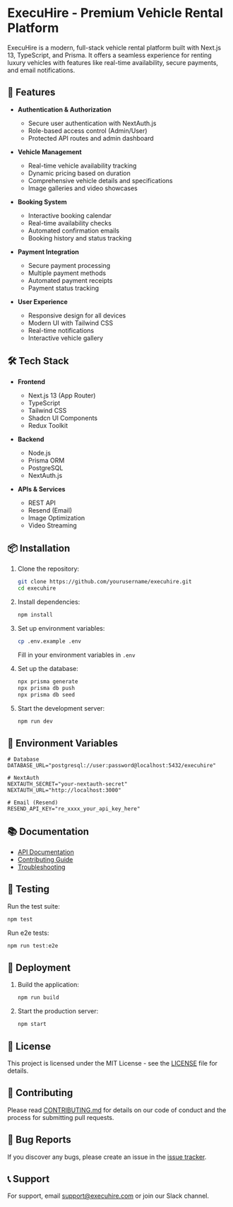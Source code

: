 # ExecuHire - Premium Vehicle Rental Platform

ExecuHire is a modern, full-stack vehicle rental platform built with Next.js 13, TypeScript, and Prisma. It offers a seamless experience for renting luxury vehicles with features like real-time availability, secure payments, and email notifications.

## 🚀 Features

- **Authentication & Authorization**
  - Secure user authentication with NextAuth.js
  - Role-based access control (Admin/User)
  - Protected API routes and admin dashboard

- **Vehicle Management**
  - Real-time vehicle availability tracking
  - Dynamic pricing based on duration
  - Comprehensive vehicle details and specifications
  - Image galleries and video showcases

- **Booking System**
  - Interactive booking calendar
  - Real-time availability checks
  - Automated confirmation emails
  - Booking history and status tracking

- **Payment Integration**
  - Secure payment processing
  - Multiple payment methods
  - Automated payment receipts
  - Payment status tracking

- **User Experience**
  - Responsive design for all devices
  - Modern UI with Tailwind CSS
  - Real-time notifications
  - Interactive vehicle gallery

## 🛠️ Tech Stack

- **Frontend**
  - Next.js 13 (App Router)
  - TypeScript
  - Tailwind CSS
  - Shadcn UI Components
  - Redux Toolkit

- **Backend**
  - Node.js
  - Prisma ORM
  - PostgreSQL
  - NextAuth.js

- **APIs & Services**
  - REST API
  - Resend (Email)
  - Image Optimization
  - Video Streaming

## 📦 Installation

1. Clone the repository:
   ```bash
   git clone https://github.com/yourusername/execuhire.git
   cd execuhire
   ```

2. Install dependencies:
   ```bash
   npm install
   ```

3. Set up environment variables:
   ```bash
   cp .env.example .env
   ```
   Fill in your environment variables in `.env`

4. Set up the database:
   ```bash
   npx prisma generate
   npx prisma db push
   npx prisma db seed
   ```

5. Start the development server:
   ```bash
   npm run dev
   ```

## 🔧 Environment Variables

```env
# Database
DATABASE_URL="postgresql://user:password@localhost:5432/execuhire"

# NextAuth
NEXTAUTH_SECRET="your-nextauth-secret"
NEXTAUTH_URL="http://localhost:3000"

# Email (Resend)
RESEND_API_KEY="re_xxxx_your_api_key_here"
```

## 📚 Documentation

- [API Documentation](docs/api.md)
- [Contributing Guide](CONTRIBUTING.md)
- [Troubleshooting](TROUBLESHOOTING.md)

## 🧪 Testing

Run the test suite:
```bash
npm test
```

Run e2e tests:
```bash
npm run test:e2e
```

## 🚀 Deployment

1. Build the application:
   ```bash
   npm run build
   ```

2. Start the production server:
   ```bash
   npm start
   ```

## 📝 License

This project is licensed under the MIT License - see the [LICENSE](LICENSE) file for details.

## 👥 Contributing

Please read [CONTRIBUTING.md](CONTRIBUTING.md) for details on our code of conduct and the process for submitting pull requests.

## 🐛 Bug Reports

If you discover any bugs, please create an issue in the [issue tracker](https://github.com/yourusername/execuhire/issues).

## 📞 Support

For support, email support@execuhire.com or join our Slack channel.